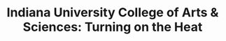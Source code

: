 ---
layout: manifest
title: 'Indiana University College of Arts & Sciences: Turning on the Heat'
manifest_name: indiana-university-college-of-arts-sciences-turning-on-the-heat

---